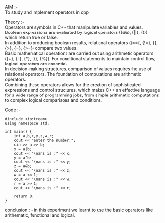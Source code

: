 AIM :- <br>
To study and implement operators in cpp <br>

Theory :-<br>
Operators are symbols in C++ that manipulate variables and values.<br> Boolean expressions are evaluated by logical operators ({&&}, {||}, {!}) which return true or false. <br> In addition to producing boolean results, relational operators ({=={, {!=}, {{, {>}, {=}, {>=}) compare two values.<br> Basic mathematical operations are carried out using arithmetic operators ({+}, {-}, {*}, {/}, {%}). For conditional statements to maintain control flow, logical operators are essential. <br> In decision-making structures, comparison of values requires the use of relational operators. The foundation of computations are arithmetic operators. <br> Combining these operators allows for the creation of sophisticated expressions and control structures, which makes C++ an effective language for a wide range of programming jobs, from simple arithmetic computations to complex logical comparisons and conditions.<br>

Code :-<br>
```
#include <iostream>
using namespace std;

int main() {
    int a,b,x,y,z,w,r;
    cout << "enter the number:";
    cin >> a >> b;
    x = a|b;
    cout << "\nans is :" << x;
    y = a^b;
    cout << "\nans is :" << y;
    z = a&b;
    cout << "\nans is :" << z;
    w = a << 1;
    cout << "\nans is :" << w;
    r = a >> 1;
    cout << "\nans is :" << r;

    return 0;
}
```
conclusion : - in this experiment we learnt to use the basic operators like arithematic, functional and logical. <br>
